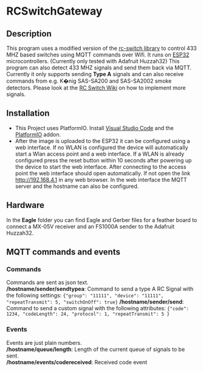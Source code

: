 # RCSwitchGateway
## Description
This program uses a modified version of the [rc-switch library](https://github.com/sui77/rc-switch) to control 433 MHZ based switches using MQTT commands over Wifi. It runs on [ESP32](https://www.espressif.com/en/products/hardware/esp32/overview) microcontrollers. (Currently only tested with Adafruit Huzzah32) This program can also detect 433 MHZ signals and send them back via MQTT. Currently it only supports sending **Type A** signals and can also receive commands from e.g. K�nig SAS-SA200 and SAS-SA2002 smoke detectors. Please look at the [RC Switch Wiki](https://github.com/sui77/rc-switch/wiki/Add_New_Remote_Part_1) on how to implement more signals.
## Installation
- This Project uses PlatformIO. Install [Visual Studio Code](https://code.visualstudio.com) and the [PlatformIO](https://platformio.org/platformio-ide) addon.
- After the image is uploaded to the ESP32 it can be configured using a web interface. If no WLAN is configured the device will automatically start a Wlan access point and a web interface. If a WLAN is already configured press the reset button within 10 seconds after powering up the device to start the web interface. After connecting to the access point the web interface should open automatically. If not open the link http://192.168.4.1 in any web browser. In the web interface the MQTT server and the hostname can also be configured.
## Hardware
In the **Eagle** folder you can find Eagle and Gerber files for a feather board to connect a MX-05V receiver and an FS1000A sender to the Adafruit Huzzah32.
## MQTT commands and events
### Commands
Commands are sent as json text.  
**/hostname/sender/sendtypea**: Command to send a type A RC Signal with the following settings:
`{"group": "11111", "device": "11111", "repeatTransmit": 5, "switchOnOff": true}`
**/hostname/sender/send**: Command to send a custom signal with the following attributes:
`{"code": 1234, "codeLength": 24, "protocol": 1, "repeatTransmit": 5 }`
### Events
Events are just plain numbers.  
**/hostname/queue/length**: Length of the current queue of signals to be sent.  
**/hostname/events/codereceived**: Received code event